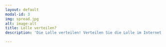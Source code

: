 ```yaml
---
layout: default
modal-id: 3
img: spread.jpg
alt: image-alt
title: Lolle verteilen?
description: 'Die Lolle verteilen! Verteilen Sie die Lolle im Internet. Schauen Sie was in der Telegramsekte abgeht und verbreiten Sie die Lolle! Aber Obacht, die Internetknechte wollen uns aufhalten. Unser Youtube account wurde sofort zerstört. Aber der Klimakrieg beginnt gerade erst. Verbreiten Sie die Lolle per Telegram, Whatsapp, Linkedin oder wo ihr Boomer halt sonst noch so rumhängt. Urheberrecht ist was für Echsenmenschen! Verbreiten Sie die Lolle und sorgen Sie dafür, dass die Leute der Telegramsekte beitreten!  '

---
```

